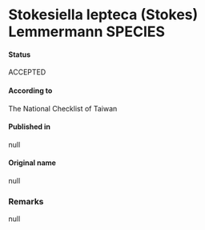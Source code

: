 Stokesiella lepteca (Stokes) Lemmermann SPECIES
=======

#### Status
ACCEPTED

#### According to
The National Checklist of Taiwan

#### Published in
null

#### Original name
null

### Remarks
null